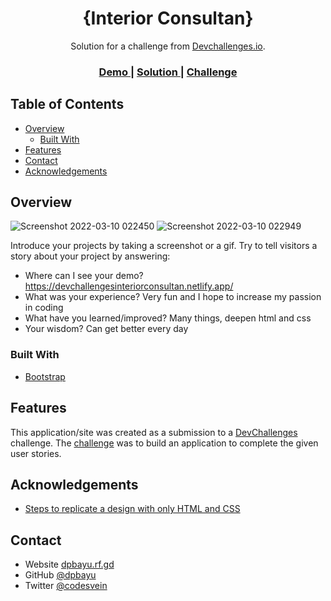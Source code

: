 <!-- Please update value in the {}  -->

<h1 align="center">{Interior Consultan}</h1>

<div align="center">
   Solution for a challenge from  <a href="https://devchallengesmyteampage.netlify.app/" target="_blank">Devchallenges.io</a>.
</div>

<div align="center">
  <h3>
    <a href="https://devchallengesinteriorconsultan.netlify.app/">
      Demo
    </a>
    <span> | </span>
    <a href="https://devchallenges.io/solutions/DZbWbMBoBpKPq0T2uJ69">
      Solution
    </a>
    <span> | </span>
    <a href="https://devchallenges.io/challenges/hhmesazsqgKXrTkYkt0U">
      Challenge
    </a>
  </h3>
</div>

<!-- TABLE OF CONTENTS -->

## Table of Contents

- [Overview](#overview)
  - [Built With](#built-with)
- [Features](#features)
- [Contact](#contact)
- [Acknowledgements](#acknowledgements)

<!-- OVERVIEW -->

## Overview

![Screenshot 2022-03-10 022450](https://user-images.githubusercontent.com/74140729/157516964-3733ffec-7fed-4b29-a7b7-0ad23f55e72f.png)
![Screenshot 2022-03-10 022949](https://user-images.githubusercontent.com/74140729/157517247-96134f97-5438-4556-b395-e1cb9f9514bb.png)

Introduce your projects by taking a screenshot or a gif. Try to tell visitors a story about your project by answering:

- Where can I see your demo? https://devchallengesinteriorconsultan.netlify.app/
- What was your experience? Very fun and I hope to increase my passion in coding
- What have you learned/improved? Many things, deepen html and css
- Your wisdom? Can get better every day

### Built With

<!-- This section should list any major frameworks that you built your project using. Here are a few examples.-->

- [Bootstrap](https://getbootstrap.com/)

## Features

<!-- List the features of your application or follow the template. Don't share the figma file here :) -->

This application/site was created as a submission to a [DevChallenges](https://devchallenges.io/challenges) challenge. The [challenge](https://devchallenges.io/challenges/hhmesazsqgKXrTkYkt0U) was to build an application to complete the given user stories.


## Acknowledgements

<!-- This section should list any articles or add-ons/plugins that helps you to complete the project. This is optional but it will help you in the future. For exmpale -->

- [Steps to replicate a design with only HTML and CSS](https://devchallenges-blogs.web.app/how-to-replicate-design/)

## Contact

- Website [dpbayu.rf.gd](https://dpbayu.rf.gd/)
- GitHub [@dpbayu](https://github.com/dpbayu)
- Twitter [@codesvein](https://twitter.comcodesvein)
